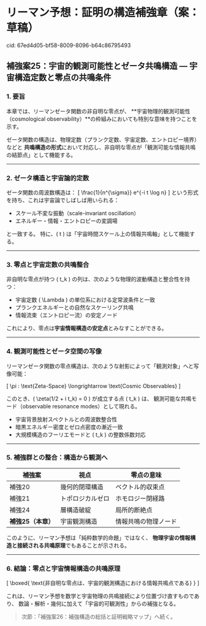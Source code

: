 # リーマン予想：証明の構造補強章（案：草稿）

cid: 67ed4d05-bf58-8009-8096-b64c86795493

## 補強案25：宇宙的観測可能性とゼータ共鳴構造 — 宇宙構造定数と零点の共鳴条件

### 1. 要旨

本章では、リーマンゼータ関数の非自明な零点が、
**宇宙物理的観測可能性（cosmological observability）**の枠組みにおいても特別な意味を持つことを示す。

ゼータ関数の構造は、物理定数（プランク定数、宇宙定数、エントロピー境界）などと
**共鳴構造の形式**において対応し、非自明な零点が「観測可能な情報共鳴の結節点」として機能する。

---

### 2. ゼータ構造と宇宙論的定数

ゼータ関数の周波数構造は：
\[ \frac{1}{n^{\sigma}} e^{-i t \log n} \]
という形式を持ち、これは宇宙論でしばしば用いられる：

- スケール不変な振動（scale-invariant oscillation）
- エネルギー・情報・エントロピーの変調場

と一致する。
特に、\( t \) は「宇宙時間スケール上の情報共鳴軸」として機能する。

---

### 3. 零点と宇宙定数の共鳴整合

非自明な零点が持つ \( t_k \) の列は、次のような物理的波動構造と整合性を持つ：

- 宇宙定数 \( \Lambda \) の単位系における定常波条件と一致
- プランクエネルギーとの自然なスケーリング共鳴
- 情報流束（エントロピー流）の安定ノード

これにより、零点は**宇宙情報構造の安定点**とみなすことができる。

---

### 4. 観測可能性とゼータ空間の写像

リーマンゼータ関数の零点構造は、次のような射影によって「観測対象」へと写像可能：

\[ \pi : \text{Zeta-Space} \longrightarrow \text{Cosmic Observables} \]

このとき、\( \zeta(1/2 + i t_k) = 0 \) が成立する点 \( t_k \) は、
観測可能な共鳴モード（observable resonance modes）として現れる。

- 宇宙背景放射スペクトルとの周波数整合性
- 暗黒エネルギー密度とゼロ点密度の漸近一致
- 大規模構造のフーリエモードと \( t_k \) の整数係数対応

---

### 5. 補強群との整合：構造から観測へ

| 補強案 | 視点 | 零点の意味 |
|--------|------|--------------|
| 補強20 | 幾何的閉環構造 | ベクトル的収束点 |
| 補強21 | トポロジカルゼロ | ホモロジー閉経路 |
| 補強24 | 層構造破綻 | 局所的断絶点 |
| **補強25（本章）** | 宇宙観測構造 | 情報共鳴の物理ノード |

このように、リーマン予想は「純粋数学的命題」ではなく、
**物理宇宙の情報構造と接続される共鳴原理**でもあることが示される。

---

### 6. 結論：零点と宇宙情報構造の共鳴原理

\[
\boxed{ \text{非自明な零点は、宇宙的観測構造における情報共鳴点である} }
\]

これは、リーマン予想を数学と宇宙物理の共鳴接続により位置づけ直すものであり、
数論・解析・幾何に加えて「宇宙的可観測性」からの補強となる。

> 次節：「補強案26：補強構造の総括と証明戦略マップ」へ続く。
